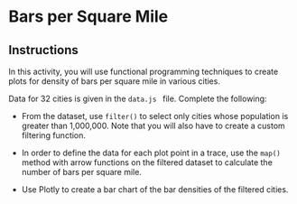 # Bars per Square Mile

## Instructions

In this activity, you will use functional programming techniques to create plots for density of bars per square mile in various cities.

Data for 32 cities is given in the `data.js ` file. Complete the following: 

* From the dataset, use `filter()` to select only cities whose population is greater than 1,000,000. Note that you will also have to create a custom filtering function.

* In order to define the data for each plot point in a trace, use the `map()` method with arrow functions on the filtered dataset to calculate the number of bars per square mile.

* Use Plotly to create a bar chart of the bar densities of the filtered cities.
